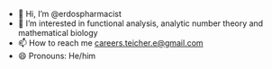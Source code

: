 - 👋 Hi, I’m @erdospharmacist
- 👀 I’m interested in functional analysis, analytic number theory and mathematical biology
- 📫 How to reach me careers.teicher.e@gmail.com
- 😄 Pronouns: He/him

<!---
erdospharmacist/erdospharmacist is a ✨ special ✨ repository because its `README.md` (this file) appears on your GitHub profile.
You can click the Preview link to take a look at your changes.
--->
